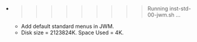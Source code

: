 * >>>>>>>>> Running inst-std-00-jwm.sh ...
  * Add default standard menus in JWM.
  * Disk size = 2123824K. Space Used = 4K.
